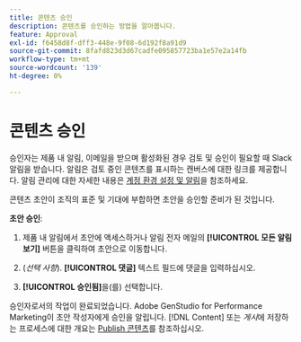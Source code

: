 ```yaml
---
title: 콘텐츠 승인
description: 콘텐츠를 승인하는 방법을 알아봅니다.
feature: Approval
exl-id: f6458d8f-dff3-448e-9f08-6d192f8a91d9
source-git-commit: 8fafd823d3d67cadfe095857723ba1e57e2a14fb
workflow-type: tm+mt
source-wordcount: '139'
ht-degree: 0%

---
```


# 콘텐츠 승인

승인자는 제품 내 알림, 이메일을 받으며 활성화된 경우 검토 및 승인이 필요할 때 Slack 알림을 받습니다. 알림은 검토 중인 콘텐츠를 표시하는 캔버스에 대한 링크를 제공합니다. 알림 관리에 대한 자세한 내용은 [계정 환경 설정 및 알림](https://experienceleague.adobe.com/en/docs/core-services/interface/features/account-preferences)을 참조하세요.

콘텐츠 초안이 조직의 표준 및 기대에 부합하면 초안을 승인할 준비가 된 것입니다.

**초안 승인**:

1. 제품 내 알림에서 초안에 액세스하거나 알림 전자 메일의 **[!UICONTROL 모든 알림 보기]** 버튼을 클릭하여 초안으로 이동합니다.

1. (_선택 사항_). **[!UICONTROL 댓글]** 텍스트 필드에 댓글을 입력하십시오.

1. **[!UICONTROL 승인됨]**&#x200B;을(를) 선택합니다.

승인자로서의 작업이 완료되었습니다. Adobe GenStudio for Performance Marketing이 초안 작성자에게 승인을 알립니다. [!DNL Content] 또는 _게시_&#x200B;에 저장하는 프로세스에 대한 개요는 [Publish 콘텐츠](./publish-content.md)를 참조하십시오.
